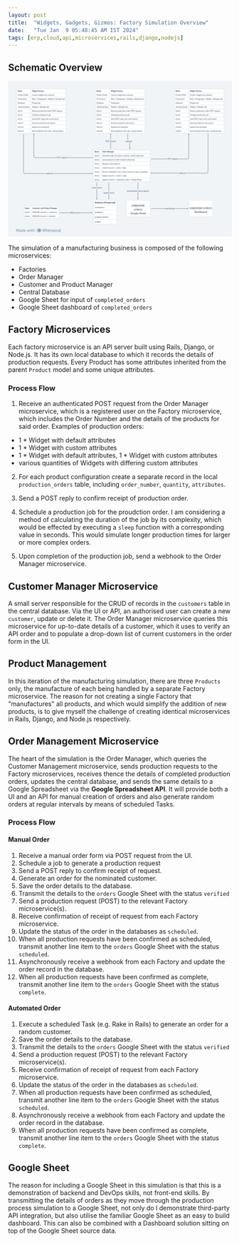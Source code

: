 ```yaml
---
layout: post
title:  "Widgets, Gadgets, Gizmos: Factory Simulation Overview"
date:   "Tue Jan  9 05:48:45 AM IST 2024"
tags: [erp,cloud,api,microservices,rails,django,nodejs]
---
```

## Schematic Overview

![Schematic Overview](/assets/backend_devops_portfolio_production_simulation_overview.png)

The simulation of a manufacturing business is composed of the following microservices:
- Factories
- Order Manager
- Customer and Product Manager
- Central Database
- Google Sheet for input of `completed_orders`
- Google Sheet dashboard of `completed_orders`

## Factory Microservices

Each factory microservice is an API server built using Rails, Django, or Node.js.  It has its own local database to which it records the details of production requests.
Every Product has some attributes inherited from the parent `Product` model and some unique attributes.

### Process Flow

1. Receive an authenticated POST request from the Order Manager microservice, which is a registered user on the Factory microservice, which includes the Order Number and the details of the products for said order.  Examples of production orders:
- 1 * Widget with default attributes
- 1 * Widget with custom attributes
- 1 * Widget with default attributes, 1 * Widget with custom attributes
- various quantities of Widgets with differing custom attributes

2. For each product configuration create a separate record in the local `production_orders` table, including `order_number`, `quantity`, `attributes`.

3. Send a POST reply to confirm receipt of production order.

4. Schedule a production job for the proudction order.  I am considering a method of calculating the duration of the job by its complexity, which would be effected by executing a `sleep` function with a corresponding value in seconds.  This would simulate longer production times for larger or more complex orders.

1. Upon completion of the production job, send a webhook to the Order Manager microservice.

## Customer Manager Microservice

A small server responsible for the CRUD of records in the `customers` table in the central database.  Via the UI or API, an authorised user can create a new `customer`, update or delete it.  The Order Manager microservice queries this microservice for up-to-date details of a customer, which it uses to verify an API order and to populate a drop-down list of current customers in the order form in the UI.

## Product Management

In this iteration of the manufacturing simulation, there are three `Products` only, the manufacture of each being handled by a separate Factory microservice.  The reason for not creating a single Factory that "manufactures" all products, and which would simplify the addition of new products, is to give myself the challenge of creating identical microservices in Rails, Django, and Node.js respectively.

## Order Management Microservice

The heart of the simulation is the Order Manager, which queries the Customer Management microservice, sends production requests to the Factory microservices, receives thence the details of completed production orders, updates the central database, and sends the same details to a Google Spreadsheet via the **Google Spreadsheet API**.  It will provide both a UI and an API for manual creation of orders and also generate random orders at regular intervals by means of scheduled Tasks.

### Process Flow

#### Manual Order

1. Receive a manual order form via POST request from the UI.
2. Schedule a job to generate a production request 
3. Send a POST reply to confirm receipt of request.
4. Generate an order for the nominated customer.
5. Save the order details to the database.
6. Transmit the details to the `orders` Google Sheet with the status `verified`
7. Send a production request (POST) to the relevant Factory microservice(s).
8. Receive confirmation of receipt of request from each Factory microservice.
9. Update the status of the order in the databases as `scheduled`.
10. When all production requests have been confirmed as scheduled, transmit another line item to the `orders` Google Sheet with the status `scheduled`.
11. Asynchronously receive a webhook from each Factory and update the order record in the database.
12. When all production requests have been confirmed as complete, transmit another line item to the `orders` Google Sheet with the status `complete`.

#### Automated Order

1. Execute a scheduled Task (e.g. Rake in Rails) to generate an order for a random customer.
3. Save the order details to the database.
4. Transmit the details to the `orders` Google Sheet with the status `verified`
5. Send a production request (POST) to the relevant Factory microservice(s).
6. Receive confirmation of receipt of request from each Factory microservice.
7. Update the status of the order in the databases as `scheduled`.
8. When all production requests have been confirmed as scheduled, transmit another line item to the `orders` Google Sheet with the status `scheduled`.
9. Asynchronously receive a webhook from each Factory and update the order record in the database.
10. When all production requests have been confirmed as complete, transmit another line item to the `orders` Google Sheet with the status `complete`.


## Google Sheet

The reason for including a Google Sheet in this simulation is that this is a demonstration of backend and DevOps skills, not front-end skills.  By transmitting the details of orders as they move through the production process simulation to a Google Sheet, not only do I demonstrate third-party API integration, but also utilise the familiar Google Sheet as an easy to build dashboard.  This can also be combined with a Dashboard solution sitting on top of the Google Sheet source data.
